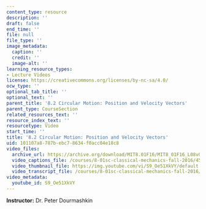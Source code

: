 ```yaml
---
content_type: resource
description: ''
draft: false
end_time: ''
file: null
file_type: ''
image_metadata:
  caption: ''
  credit: ''
  image-alt: ''
learning_resource_types:
- Lecture Videos
license: https://creativecommons.org/licenses/by-nc-sa/4.0/
ocw_type: ''
optional_tab_title: ''
optional_text: ''
parent_title: '8.2 Circular Motion: Position and Velocity Vectors'
parent_type: CourseSection
related_resources_text: ''
resource_index_text: ''
resourcetype: Video
start_time: ''
title: '8.2 Circular Motion: Position and Velocity Vectors'
uid: 101107a8-787b-ebc7-8634-f0acc04e18c8
video_files:
  archive_url: https://archive.org/download/MIT8.01F16/MIT8_01F16_L08v02_360p.mp4
  video_captions_file: /courses/8-01sc-classical-mechanics-fall-2016/4545c523734b5f81be9e070242ad5afe_S9_Oe51XkVY.vtt
  video_thumbnail_file: https://img.youtube.com/vi/S9_Oe51XkVY/default.jpg
  video_transcript_file: /courses/8-01sc-classical-mechanics-fall-2016/85d9753f9c7ac78171dadfebffa0af8f_S9_Oe51XkVY.pdf
video_metadata:
  youtube_id: S9_Oe51XkVY
---
```

**Instructor:** Dr. Peter Dourmashkin